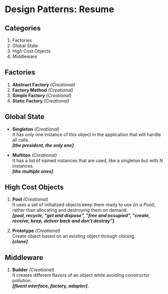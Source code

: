 # Design Patterns: Resume

## Categories
1. Factories
1. Global State
1. High Cost Objects
1. Middleware



<!-- <br> .<br>**_[]_** -->
## Factories
1. **Abstract Factory** _(Creational)_ 
1. **Factory Method** _(Creational)_ 
1. **Simple Factory** _(Creational)_ 
1. **Static Factory** _(Creational)_ 

## Global State
+ **Singleton** _(Creational)_ <br>It has only one instance of this object in the application that will handle all calls.<br>**_[the president, the only one]_**

+ **Multiton** _(Creational)_ <br>It has a list of named instances that are used, like a singleton but with N instances.<br>**_[the multiple ones]_**

## High Cost Objects
1. **Pool** _(Creational)_ <br>It uses a set of initialized objects keep them ready to use _(in a Pool)_, rather than allocating and destroying them on demand.<br>**_[pool, recycle, "get and dispose", "free and occupied", "create, receive, keep, deliver back and don't destroy"]_** 

1. **Prototype** _(Creational)_ <br>Create object based on an existing object through cloning.<br>**_[clone]_**.


## Middleware
1. **Builder** _(Creational)_ <br>It creates different flavors of an object while avoiding constructor pollution.<br>**_[fluent interface, factory, adapter]_**.


<!-- 

+ [DK] [Command](patterns/behavioral/command) _(The Waitress)_
+ [D] [NullObject](patterns/behavioral/nullobject) _(Never Null)_
+ [DK] [Observer](patterns/behavioral/observer) _(Notifier)_
+ [D] [Specification](patterns/behavioral/specification) _(AndOrNor)_
+ [DK] [Visitor](patterns/behavioral/visitor) _()_

+ [D] [DataMapper](patterns/structural/data-mapper) _(The Mapper)_
+ [D] [Dependency Injection](patterns/structural/dependency-injection) _(The Injector)_
+ [D] [Fluent Interface](patterns/structural/fluentinterface) _(Chain Caller)_ 
+ [DK] [Flyweight](patterns/structural/flyweight) _(Object Sharer)_
+ [DK] [Proxy](patterns/structural/proxy) _(Door Keeper)._
+ [D] [Registry](patterns/structural/registry) _(Global State Logger). Anti-pattern, use DI._

-->



<!--
## Processing
+ **Chain of Responsibility** _(Behavioral)_ <br>It helps building a chain of objects. Request enters from one end and keeps going from object to object till it finds the suitable handler.<br>**_[next, handlers, switch statement]_**

+ **Strategy** _(Behavioral)_ <br>It allows you to switch the algorithm or strategy based upon the situation.<br>**_[filter, by asc-desc, by id-date]_**

+ **Specification** _(Behavioral)_ <br>It builds a clear specification of business rules, where objects can be checked against.<br>**_[isSatisfiedBy, and-or-not]_**

+ **Template Method** _(Behavioral)_ <br>It defines the skeleton of how a certain algorithm could be performed, but defers the implementation of those steps to the children classes.<br>**_[parent-child template, abstract class, builder, fluent interface)_** 

+ **Visitor** _(Behavioral)_ <br>It adds further operations to objects without having to modify them *(open/closed principle)*.<br>**_[accept, open/closed, legacy systems]_**. 



## Middleware
+ **Adapter** _(Structural)_ <br>It creates a layer to wrap an incompatible object in an adapter to make it compatible with another class without modifying their source code.<br>**_[translate, convert, adapter, middleware]_**.


+ **Mediator** _(Behavioral)_ <br>It controls the interaction between two objects. They don't need to have the knowledge of each other's implementation.<br>**_[middleware]_**. 




## State Changing
+ **Memento** _(Behavioral)_ <br>It captures and stores the current state of an object, in a manner that it can be restored later.<br>**_[undo-redo, state, clone]_** 

+ **State** _(Behavioral)_ <br>It lets you change the behavior of a class when the state changes.<br>**_[state, "created, payed, shipped and done"]_** 

+ **Observer** _(Behavioral)_ <br>An object, called the subject, maintains a list of its dependents (observers), and notifies them automatically of any state changes.<br>**_[state, notification, observer, subject]_**


## High Cost Objects
+ **Flyweight** _(Structural)_ <br>It shares similar objects as much as possible to minimise memory usage.<br>**_[pool, cache, share, "returning existing objects or creating new ones"]_**

+ **Proxy** _(Structural)_ <br>It avoids the instance to execute again the heavy job, already executed by the parent or it is a security layer who opens the door to the functionality.<br>**_[security, heavy job, "execute method from another class"]_** 


## Global State
+ **Registry** _(Structural)_ <br>It implements a central storage for objects often used throughout the application.<br>**_[]_**



## Miscellaneous
+ **Dependency Injection** _(Structural)_ <br>It injects an object inside another object, *(normally via constructor)*, reducing the coupling and the need to extend it.<br>**_[constructor, injection]_**

+ **Fluent Interface** _(Structural)_ <br>To write code that is easy readable just like sentences in a natural language (like English).<br>**_[chained methods, eloquent, return this]_**

+ **Iterator** _(Behavioral)_ <br>It creates an **object iterable** and to make it appear **like a collection of objects**.<br>**_[collection, foreach]_**.

+ **NullObject** _(Behavioral)_ <br>It returns objects that won't never be null, eliminating the conditional is_null() check.<br>**_[is_null, never]_**

+ **Bridge** _(Structural)_ <br> The implementation details are pushed to another object with a separate hierarchy. It is about composition over inheritance.<br>**_[composition, content injection, service]_**.








+ **Command** _(Behavioral)_ <br>It encapsulates the invocation and decouples.<br>**_[client, invoker, command, receiver, undo]_**.


+ **Composite** _(Structural)_ <br>A group of objects is to be treated in the same way as a single instance of an object.<br>**_[]_**.

+ **Decorator** _(Structural)_ <br> It allows behavior to be added to an individual object, either statically or dynamically, without affecting the behavior of other objects from the same class.<br>**_[single responsibility]_**.

+ **Facade** _(Structural)_ <br> It provides a simplified interface to a complex subsystem..<br>**_[]_**.





| | OK | Resume
--- | --- | :---
**Behavioral:** Chain of Responsibility | OK | It helps building a chain of objects. Request enters from one end and keeps going from object to object till it finds the suitable handler.<br>**_[next, switch statement]_**.
**Behavioral:** Command | | It encapsulates the invocation and decouples.<br>**_[client, invoker, command, receiver, undo]_**.
**Behavioral:** Iterator | OK | It creates an **object iterable** and to make it appear **like a collection of objects**.<br>**_[collection, foreach]_**.
**Behavioral:** Mediator | OK | It controls the interaction between two objects. They don't need to have the knowledge of each other's implementation.<br>**_[middleware]_**. 
**Behavioral:** Memento | OK | It captures and stores the current state of an object, in a manner that it can be restored later.<br>**_[undo-redo, state, clone]_**. 
**Behavioral:** NullObject | OK | It returns objects that won't never be null, eliminating the conditional is_null() check.<br>**_[is_null, never]_**.
**Behavioral:** Observer | OK | An object, called the subject, maintains a list of its dependents (observers), and notifies them automatically of any state changes.<br>**_[state, notification, observer, subject]_**
**Behavioral:** Specification | OK | It builds a clear specification of business rules, where objects can be checked against.<br>**_[isSatisfiedBy, and-or-not]_**. 
**Behavioral:** State | OK | It lets you change the behavior of a class when the state changes.<br>**_[state, created-payed-shipped-done]_**. 
**Behavioral:** Strategy | OK | It allows you to switch the algorithm or strategy based upon the situation.<br>**_[filter, by asc-desc, by id-date]_**.  
**Behavioral:** Template Method | OK | It defines the skeleton of how a certain algorithm could be performed, but defers the implementation of those steps to the children classes.<br>**_[parent-child template, abstract class, builder, fluent interface)_**. 
**Behavioral:** Visitor | | It adds further operations to objects without having to modify them *(open/closed principle)*.<br>**_[accept, open/closed, legacy systems]_**. 

**Structural:** DataMapper | | It performs bidirectional transfer of data between a persistent data store and an in memory data representation.<br>**_[]_**.
**Structural:** Dependency Injection | OK | It injects an object inside another object, *(normally via constructor)*, reducing the coupling and the need to extend it.<br>**_[constructor, injection]_**. 
**Structural:** Fluent Interface | OK | To write code that is easy readable just like sentences in a natural language (like English).<br>**_[chained methods, eloquent, return this]_**.
**Structural:** Flyweight | | It shares similar objects as much as possible to minimise memory usage.<br>**_[]_**.
**Structural:** Proxy | OK | It avoids the instance to execute again the heavy job, already executed by the parent or it is a security layer who opens the door to the functionality.<br>**_[]_**. 
**Structural:** Registry | | It implements a central storage for objects often used throughout the application.<br>**_[]_**.
-->


